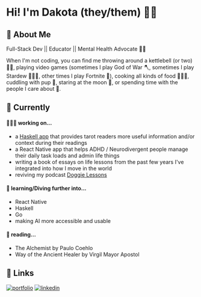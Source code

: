 
# Hi! I'm Dakota (they/them) 👋🏽


## 🌈 About Me
Full-Stack Dev || Educator || Mental Health Advocate 🧠💛

When I'm not coding, you can find me throwing around a kettlebell (or two) 💪🏽, playing video games (sometimes I play God of War 🪓, sometimes I play Stardew 🧑🏽‍🌾, other times I play Fortnite 🔫), cooking all kinds of food 🧑🏽‍🍳, cuddling with pup 🐶, staring at the moon 🌙, or spending time with the people I care about 💛.

## 👾 Currently
#### 🧑🏽‍💻 working on...
- a [Haskell app](https://github.com/dakotafabro/arcana-engine-cli) that provides tarot readers more useful information and/or context during their readings
- a React Native app that helps ADHD / Neurodivergent people manage their daily task loads and admin life things
- writing a book of essays on life lessons from the past few years I've integrated into how I move in the world
- reviving my podcast [Doggie Lessons](https://rss.com/podcasts/doggie-lessons/)

#### 🧠 learning/Diving further into...
- React Native
- Haskell
- Go
- making AI more accessible and usable

#### 📖 reading...
- The Alchemist by Paulo Coehlo
- Way of the Ancient Healer by Virgil Mayor Apostol

## 🔗 Links
[![portfolio](https://img.shields.io/badge/my_portfolio-000?style=for-the-badge&logo=ko-fi&logoColor=white)](https://dakotafabro.dev/)
[![linkedin](https://img.shields.io/badge/linkedin-0A66C2?style=for-the-badge&logo=linkedin&logoColor=white)](https://www.linkedin.com/in/dakotafabro)
